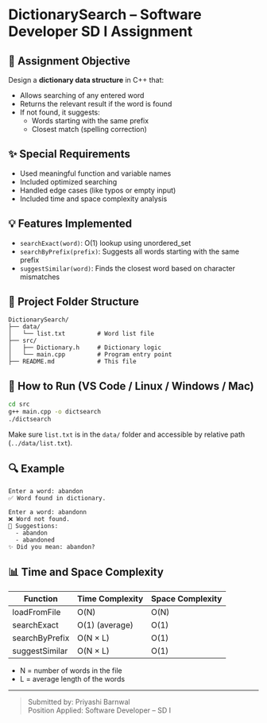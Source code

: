 # DictionarySearch – Software Developer SD I Assignment

## 📖 Assignment Objective
Design a **dictionary data structure** in C++ that:
- Allows searching of any entered word
- Returns the relevant result if the word is found
- If not found, it suggests:
  - Words starting with the same prefix
  - Closest match (spelling correction)

## ✨ Special Requirements
- Used meaningful function and variable names
- Included optimized searching
- Handled edge cases (like typos or empty input)
- Included time and space complexity analysis

## 💡 Features Implemented
- `searchExact(word)`: O(1) lookup using unordered_set
- `searchByPrefix(prefix)`: Suggests all words starting with the same prefix
- `suggestSimilar(word)`: Finds the closest word based on character mismatches

## 📂 Project Folder Structure
```
DictionarySearch/
├── data/
│   └── list.txt         # Word list file
├── src/
│   ├── Dictionary.h     # Dictionary logic
│   └── main.cpp         # Program entry point
├── README.md            # This file
```

## 🧪 How to Run (VS Code / Linux / Windows / Mac)
```bash
cd src
g++ main.cpp -o dictsearch
./dictsearch
```

Make sure `list.txt` is in the `data/` folder and accessible by relative path (`../data/list.txt`).

## 🔍 Example
```
Enter a word: abandon
✅ Word found in dictionary.

Enter a word: abandonn
❌ Word not found.
🔎 Suggestions:
  - abandon
  - abandoned
✨ Did you mean: abandon?
```

## 📊 Time and Space Complexity
| Function              | Time Complexity   | Space Complexity |
|-----------------------|-------------------|------------------|
| loadFromFile          | O(N)              | O(N)             |
| searchExact           | O(1) (average)    | O(1)             |
| searchByPrefix        | O(N × L)          | O(1)             |
| suggestSimilar        | O(N × L)          | O(1)             |

- N = number of words in the file
- L = average length of the words

---

> Submitted by: Priyashi Barnwal  
> Position Applied: Software Developer – SD I
